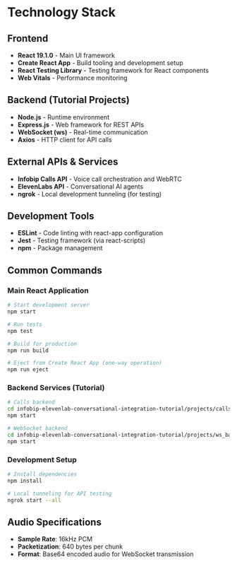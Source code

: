 # Technology Stack

## Frontend

- **React 19.1.0** - Main UI framework
- **Create React App** - Build tooling and development setup
- **React Testing Library** - Testing framework for React components
- **Web Vitals** - Performance monitoring

## Backend (Tutorial Projects)

- **Node.js** - Runtime environment
- **Express.js** - Web framework for REST APIs
- **WebSocket (ws)** - Real-time communication
- **Axios** - HTTP client for API calls

## External APIs & Services

- **Infobip Calls API** - Voice call orchestration and WebRTC
- **ElevenLabs API** - Conversational AI agents
- **ngrok** - Local development tunneling (for testing)

## Development Tools

- **ESLint** - Code linting with react-app configuration
- **Jest** - Testing framework (via react-scripts)
- **npm** - Package management

## Common Commands

### Main React Application

```bash
# Start development server
npm start

# Run tests
npm test

# Build for production
npm run build

# Eject from Create React App (one-way operation)
npm run eject
```

### Backend Services (Tutorial)

```bash
# Calls backend
cd infobip-elevenlab-conversational-integration-tutorial/projects/calls_backend
npm start

# WebSocket backend
cd infobip-elevenlab-conversational-integration-tutorial/projects/ws_backend
npm start
```

### Development Setup

```bash
# Install dependencies
npm install

# Local tunneling for API testing
ngrok start --all
```

## Audio Specifications

- **Sample Rate**: 16kHz PCM
- **Packetization**: 640 bytes per chunk
- **Format**: Base64 encoded audio for WebSocket transmission

